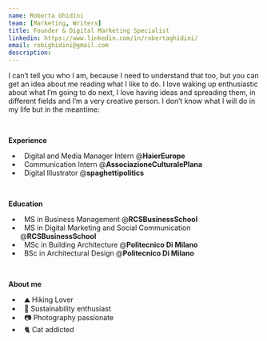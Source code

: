 ```yaml
---
name: Roberta Ghidini
team: [Marketing, Writers]
title: Founder & Digital Marketing Specialist
linkedin: https://www.linkedin.com/in/robertaghidini/
email: robighidini@gmail.com
description: 
---
```


I can’t tell you who I am, because I need to understand that too, but you can get an idea about me reading what I like to do.
I love waking up enthusiastic about what I’m going to do next, I love having ideas and spreading them, in different fields and I’m a very creative person. 
I don’t know what I will do in my life but in the meantime: 

<br />

**Experience**
- &nbsp; Digital and Media Manager Intern @**HaierEurope**
- &nbsp; Communication Intern @**AssociazioneCulturalePlana** 
- &nbsp; Digital Illustrator @**spaghettipolitics**

<br />

**Education**
- &nbsp; MS in Business Management @**RCSBusinessSchool**
- &nbsp; MS in Digital Marketing and Social Communication @**RCSBusinessSchool**
- &nbsp; MSc in Building Architecture @**Politecnico Di Milano**
- &nbsp; BSc in Architectural Design @**Politecnico Di Milano**

<br />

**About me**
- &nbsp; ⛰️ Hiking Lover
- &nbsp; 🌻 Sustainability enthusiast
- &nbsp; 📷 Photography passionate
- &nbsp; 🐈 Cat addicted

